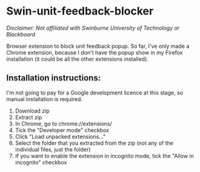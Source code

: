 # Swin-unit-feedback-blocker
*Disclaimer: Not affiliated with Swinburne University of Technology or Blackboard*

Browser extension to block unit feedback popup.
So far, I've only made a Chrome extension, because I don't have the popup show in my Firefox installation (it could be all the other extensions installed).

## Installation instructions:
I'm not going to pay for a Google development licence at this stage, so manual installation is required.
1. Download zip
2. Extract zip
3. In Chrome, go to chrome://extensions/
4. Tick the "Developer mode" checkbox
5. Click "Load unpacked extensions..."
6. Select the folder that you extracted from the zip (not any of the individual files, just the folder)
7. If you want to enable the extension in incognito mode, tick the "Allow in incognito" checkbox
